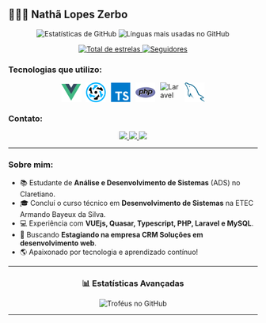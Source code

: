 ## 👨🏻‍💻 Nathã Lopes Zerbo

<div align="center">
  <img height="180em" src="https://github-readme-stats.vercel.app/api?username=NathaLopesZerbo&show_icons=true&theme=github_dark" alt="Estatísticas de GitHub">
  <img height="180em" src="https://github-readme-stats.vercel.app/api/top-langs/?username=NathaLopesZerbo&layout=compact&theme=github_dark" alt="Línguas mais usadas no GitHub">
</div>

<p align="center">
  <a href="https://github.com/NathaLopesZerbo?tab=repositories&sort=stargazers" title="Total de estrelas no GitHub">
      <img 
          alt="Total de estrelas" 
          src="https://custom-icon-badges.demolab.com/github/stars/NathaLopesZerbo?color=55960c&style=for-the-badge&labelColor=488207&logo=star&label=estrelas"
      />
  </a>
  <a href="https://github.com/NathaLopesZerbo?tab=followers" title="Me siga no GitHub">
      <img 
          alt="Seguidores" 
          src="https://custom-icon-badges.demolab.com/github/followers/NathaLopesZerbo?color=236ad3&labelColor=1155ba&style=for-the-badge&logo=github&label=Seguidores&logoColor=white"
      />
  </a>
</p>

### Tecnologias que utilizo:
<div style="display: flex; justify-content: center; gap: 10px">
   <img src="https://raw.githubusercontent.com/devicons/devicon/master/icons/vuejs/vuejs-original.svg" alt="Vue.js" height="40" width="40">
  <img src="https://raw.githubusercontent.com/devicons/devicon/master/icons/quasar/quasar-original.svg" alt="Quasar" height="40" width="40">
  <img src="https://raw.githubusercontent.com/devicons/devicon/master/icons/typescript/typescript-original.svg" alt="TypeScript" height="40" width="40">
  <img src="https://raw.githubusercontent.com/devicons/devicon/master/icons/php/php-original.svg" alt="PHP" height="40" width="40">
    <img src="https://cdn.worldvectorlogo.com/logos/laravel-2.svg" alt="Laravel" height="40" width="40">
  <img src="https://raw.githubusercontent.com/devicons/devicon/master/icons/mysql/mysql-original.svg" alt="MySQL" height="40" width="40">
</div>

### Contato:
<div align="center"> 
  <div> 
    <a href="https://www.instagram.com/natha_zerbo/" target="_blank" title="Me siga no Instagram">
        <img src="https://img.shields.io/badge/-Instagram-%23E4405F?style=for-the-badge&logo=instagram&logoColor=white" target="_blank">
    </a>
    <a href="mailto:nathalopeszerbo7@gmail.com" title="Envie um e-mail">
        <img src="https://img.shields.io/badge/-Gmail-%23333?style=for-the-badge&logo=gmail&logoColor=white" target="_blank">
    </a>
    <a href="https://www.linkedin.com/in/NathaZerbo/" target="_blank" title="Me siga no LinkedIn">
        <img src="https://img.shields.io/badge/-LinkedIn-%230077B5?style=for-the-badge&logo=linkedin&logoColor=white" target="_blank">
    </a> 
  </div>
</div>

---

### Sobre mim:
- 📚 Estudante de **Análise e Desenvolvimento de Sistemas** (ADS) no Claretiano.
- 🎓 Concluí o curso técnico em **Desenvolvimento de Sistemas** na ETEC Armando Bayeux da Silva.
- 💻 Experiência com **VUEjs, Quasar, Typescript, PHP, Laravel e MySQL**.
- 🚀 Buscando **Estagiando na empresa CRM Soluções em desenvolvimento web**.
- 🌎 Apaixonado por tecnologia e aprendizado contínuo!

---

<div align="center">
  <h3>📊 Estatísticas Avançadas</h3>
  <div>
    <img src="https://github-profile-trophy.vercel.app/?username=NathaLopesZerbo&theme=darkhub&no-frame=false&margin-w=15" alt="Troféus no GitHub">
  </div>
</div>

---









